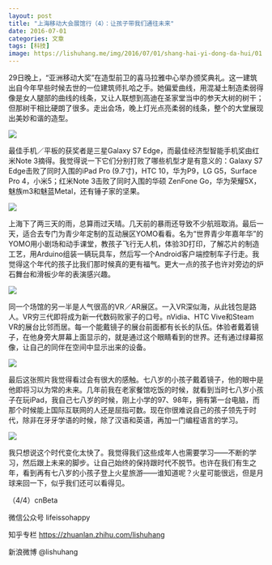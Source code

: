 ```yaml
---
layout: post
title: "上海移动大会展馆行（4）：让孩子带我们通往未来"
date: 2016-07-01
categories: 文章
tags: [科技]
image: https://lishuhang.me/img/2016/07/01/shang-hai-yi-dong-da-hui/01.jpg
---
```


29日晚上，“亚洲移动大奖”在造型前卫的喜马拉雅中心举办颁奖典礼。这一建筑出自今年早些时候去世的一位建筑师扎哈之手。她偏爱曲线，用混凝土制造柔弱得像是女人腿部的曲线的线条，又让人联想到高迪在圣家堂当中的参天大树的树干；但那树干相比硬朗了很多。走出会场，晚上灯光点亮柔弱的线条，整个的大堂展现出美妙和谐的造型。

![](http://mmbiz.qpic.cn/mmbiz/AdRKyBVLoHL7WVBEYp3TYbZj8ibB1BezDSW2jEUiaUTar952bBKWkLJYLWqm8v3ej9Mqs4x6ltCmZxxknPIIMiaTA/0?wx_fmt=jpeg)

最佳手机／平板的获奖者是三星Galaxy S7 Edge，而最佳经济型智能手机奖由红米Note 3摘得。我觉得说一下它们分别打败了哪些机型才是有意义的：Galaxy S7 Edge击败了同时入围的iPad Pro (9.7寸)，HTC 10，华为P9，LG G5，Surface Pro 4，小米5；红米Note 3击败了同时入围的华硕 ZenFone Go，华为荣耀5X，魅族m3和魅蓝Metal，还有锤子家的坚果。

![](https://lishuhang.me/img/2016/07/01/shang-hai-yi-dong-da-hui/01.jpg)

上海下了两三天的雨，总算雨过天晴。几天前的暴雨还导致不少航班取消。最后一天，适合去专门为青少年定制的互动展区YOMO看看。名为“世界青少年嘉年华”的YOMO用小剧场和动手课堂，教孩子飞行无人机，体验3D打印，了解芯片的制造工艺，用Arduino组装一辆玩具车，然后写一个Android客户端控制车子行走。我觉得这个年代的孩子比我们那时候真的更有福气。更大一点的孩子也许对旁边的炉石舞台和滑板少年的表演感兴趣。

![](https://lishuhang.me/img/2016/07/01/shang-hai-yi-dong-da-hui/02.jpg)

同一个场馆的另一半是人气很高的VR／AR展区。一入VR深似海，从此钱包是路人。VR穷三代即将成为新一代数码败家子的口号。nVidia、HTC Vive和Steam VR的展台比邻而居。每一个能戴镜子的展台前面都有长长的队伍。体验者戴着镜子，在他身旁大屏幕上面显示的，就是通过这个眼睛看到的世界。还有通过绿幕抠像，让自己的同伴在空间中显示出来的设备。

![](https://lishuhang.me/img/2016/07/01/shang-hai-yi-dong-da-hui/03.jpg)

最后这张照片我觉得看过会有很大的感触。七八岁的小孩子戴着镜子，他的眼中是他即将习以为常的未来。几年前我在老家餐馆吃饭的时候，就看到当时七八岁小孩子在玩iPad，我自己七八岁的时候，刚上小学的97、98年，拥有第一台电脑，而那个时候能上国际互联网的人还是屈指可数。现在你很难说自己的孩子领先于时代，除非在牙牙学语的时候，除了汉语和英语，再加一门编程语言的学习。

![](https://lishuhang.me/img/2016/07/01/shang-hai-yi-dong-da-hui/04.jpg)

我只想说这个时代变化太快了。我觉得我们这些成年人也需要学习——不断的学习，然后跟上未来的脚步。让自己始终的保持跟时代不脱节。也许在我们有生之年，看到再有七八岁的小孩子登上火星旅游——谁知道呢？火星可能很远，但是月球来回一下，似乎我们还可以看得见。

（4/4）cnBeta

微信公众号 lifeissohappy

知乎专栏 https://zhuanlan.zhihu.com/lishuhang

新浪微博 @lishuhang